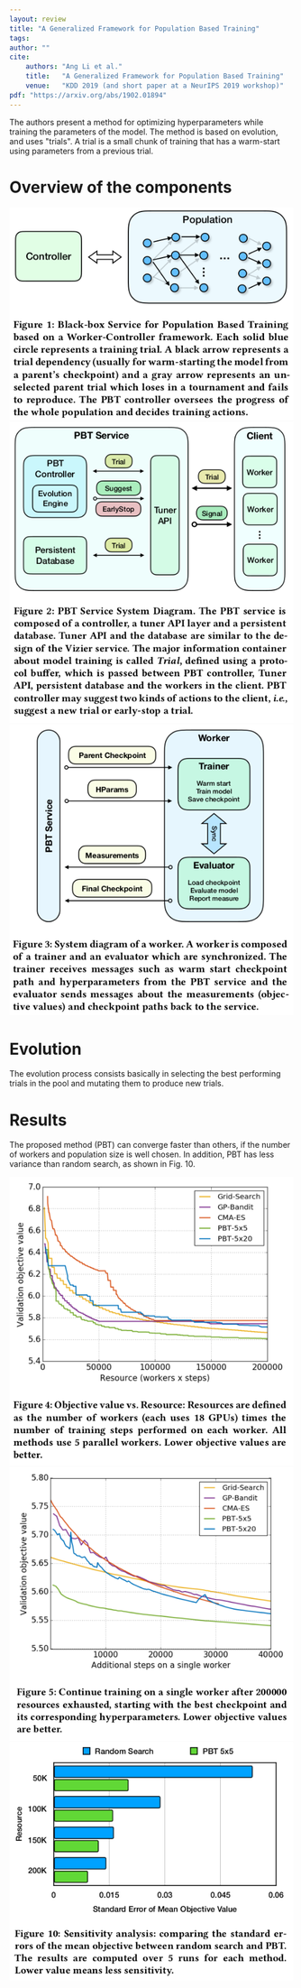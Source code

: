 ```yaml
---
layout: review
title: "A Generalized Framework for Population Based Training"
tags:
author: ""
cite:
    authors: "Ang Li et al."
    title:   "A Generalized Framework for Population Based Training"
    venue:   "KDD 2019 (and short paper at a NeurIPS 2019 workshop)"
pdf: "https://arxiv.org/abs/1902.01894"
---
```


The authors present a method for optimizing hyperparameters while training the parameters of the model. The method is based on evolution, and uses "trials". A trial is a small chunk of training that has a warm-start using parameters from a previous trial.

# Overview of the components

![](/article/images/pbt/fig1.png)
![](/article/images/pbt/fig2.png)
![](/article/images/pbt/fig3.png)

# Evolution

The evolution process consists basically in selecting the best performing trials in the pool and mutating them to produce new trials.

# Results

The proposed method (PBT) can converge faster than others, if the number of workers and population size is well chosen. In addition, PBT has less variance than random search, as shown in Fig. 10.

![](/article/images/pbt/fig4.png)
![](/article/images/pbt/fig5.png)
![](/article/images/pbt/fig10.png)